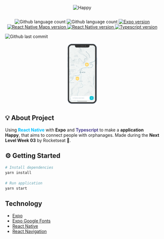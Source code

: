 <p align="center">
    <img alt="Happy" src="https://i1.lensdump.com/i/0TULpF.png" />
</p>

##

<p align="center">
  <img alt="Github language count" src="https://img.shields.io/github/languages/count/eduardomantz291/react-native-happy-mobile">

  <img alt="Github language count" src="https://img.shields.io/github/languages/top/eduardomantz291/react-native-happy-mobile">

  <a href="https://expo.io/">
    <img alt="Expo version" src="https://img.shields.io/github/package-json/dependency-version/eduardomantz291/react-native-happy-mobile/expo">
  </a>

  <a href="https://docs.expo.io/versions/v39.0.0/sdk/map-view/">
    <img alt="React Native Maps version" src="https://img.shields.io/github/package-json/dependency-version/eduardomantz291/react-native-happy-mobile/react-native-maps">
  </a>

  <a href="https://reactnavigation.org/">
    <img alt="React Native version" src="https://img.shields.io/github/package-json/dependency-version/eduardomantz291/react-native-happy-mobile/@react-navigation/native">
  </a>

  <a href="https://www.typescriptlang.org/">
    <img alt="Typescript version" src="https://img.shields.io/github/package-json/dependency-version/eduardomantz291/react-native-happy-mobile/dev/typescript">
  </a>

  <img alt="Github last commit" src="https://img.shields.io/github/last-commit/eduardomantz291/
react-native-happy-mobile">
</p>

<div align="center">
  <img alt="Happy" src=".github/happymobile.png" width="20%">
</div>

## :bulb: About Project

Using <span style="color:deepskyblue; font-weight:bold;">React Native</span> with **Expo** and <span style="color:darkslateblue; font-weight:bold;">Typescript</span> to make a **application Happy**, that aims to connect people with orphanages.
Made during the **Next Level Week 03** by Rocketseat :rocket:.

## :gear: Getting Started

```Bash
# Install dependencies
yarn install

# Run application
yarn start
```

## Technology

- [Expo](https://expo.io/)
- [Expo Google Fonts](https://github.com/expo/google-fonts)
- [React Native](https://reactnative.dev/)
- [React Navigation](https://reactjs.org/)